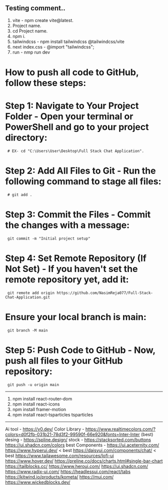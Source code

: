 ## Testing comment..
1. vite - npm create vite@latest.
2. Project name.
3. cd Project name.
4. npm i.
5. tailwindcss - npm install tailwindcss @tailwindcss/vite
6. next index.css - @import "tailwindcss";
7. run - nmp run dev
# How to push all code to GitHub, follow these steps:

# Step 1: Navigate to Your Project Folder - Open your terminal or PowerShell and go to your project directory:
     # EX- cd "C:\Users\User\Desktop\Full Stack Chat Application".
# Step 2: Add All Files to Git - Run the following command to stage all files:
     # git add .
# Step 3: Commit the Files - Commit the changes with a message:
     git commit -m "Initial project setup"
# Step 4: Set Remote Repository (If Not Set) - If you haven't set the remote repository yet, add it:
     git remote add origin https://github.com/NasimReja077/Full-Stack-Chat-Application.git
# Ensure your local branch is main:
     git branch -M main
# Step 5: Push Code to GitHub - Now, push all files to your GitHub repository:
     git push -u origin main


------------------------------------------
1. npm install react-router-dom
2. npm install react-icons
3. npm install framer-motion
4. npm install react-tsparticles tsparticles
------------------------------------------


Ai tool - https://v0.dev/
Color Library - https://www.realtimecolors.com/?colors=d0f2fb-031b21-78d3f2-99590f-66e920&fonts=Inter-Inter (best)
desing - https://spline.design/
stock - https://stacksorted.com/buttons
https://ui.shadcn.com/colors
best Components - https://ui.aceternity.com/ 
https://www.hyperui.dev/ < best
https://daisyui.com/components/chat/ < best
https://www.tailawesome.com/resources/lofi-ui
https://www.hover.dev/
https://preline.co/docs/charts.html#single-bar-chart
https://tailblocks.cc/
https://www.heroui.com/
https://ui.shadcn.com/
https://www.radix-ui.com/
https://headlessui.com/react/tabs
https://kitwind.io/products/kometa/
https://mui.com/
https://www.wickedblocks.dev/